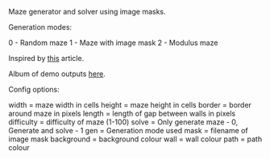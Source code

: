 Maze generator and solver using image masks.

Generation modes:

0 - Random maze
1 - Maze with image mask
2 - Modulus maze

Inspired by [this](https://medium.com/@G3Kappa/generating-mazes-from-pictures-or-masking-entropy-4d050d148539) article.

Album of demo outputs [here](https://imgur.com/a/lHqFq).


Config options:

width = maze width in cells
height = maze height in cells
border = border around maze in pixels
length = length of gap between walls in pixels
difficulty = difficulty of maze (1-100)
solve = Only generate maze - 0, Generate and solve - 1
gen = Generation mode used
mask = filename of image mask
background = background colour
wall = wall colour
path = path colour
